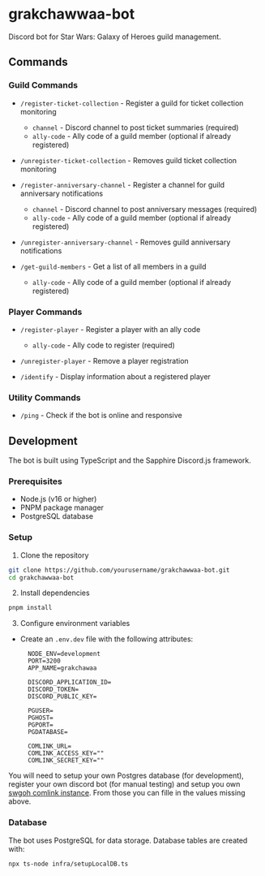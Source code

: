 # grakchawwaa-bot

Discord bot for Star Wars: Galaxy of Heroes guild management.

## Commands

### Guild Commands

- `/register-ticket-collection` - Register a guild for ticket collection monitoring

  - `channel` - Discord channel to post ticket summaries (required)
  - `ally-code` - Ally code of a guild member (optional if already registered)

- `/unregister-ticket-collection` - Removes guild ticket collection monitoring

- `/register-anniversary-channel` - Register a channel for guild anniversary notifications

  - `channel` - Discord channel to post anniversary messages (required)
  - `ally-code` - Ally code of a guild member (optional if already registered)

- `/unregister-anniversary-channel` - Removes guild anniversary notifications

- `/get-guild-members` - Get a list of all members in a guild
  - `ally-code` - Ally code of a guild member (optional if already registered)

### Player Commands

- `/register-player` - Register a player with an ally code

  - `ally-code` - Ally code to register (required)

- `/unregister-player` - Remove a player registration

- `/identify` - Display information about a registered player

### Utility Commands

- `/ping` - Check if the bot is online and responsive

## Development

The bot is built using TypeScript and the Sapphire Discord.js framework.

### Prerequisites

- Node.js (v16 or higher)
- PNPM package manager
- PostgreSQL database

### Setup

1. Clone the repository

```bash
git clone https://github.com/yourusername/grakchawwaa-bot.git
cd grakchawwaa-bot
```

2. Install dependencies

```bash
pnpm install
```

3. Configure environment variables

- Create an `.env.dev` file with the following attributes:

  ```
    NODE_ENV=development
    PORT=3200
    APP_NAME=grakchawaa

    DISCORD_APPLICATION_ID=
    DISCORD_TOKEN=
    DISCORD_PUBLIC_KEY=

    PGUSER=
    PGHOST=
    PGPORT=
    PGDATABASE=

    COMLINK_URL=
    COMLINK_ACCESS_KEY=""
    COMLINK_SECRET_KEY=""
  ```

You will need to setup your own Postgres database (for development), register your own discord bot (for manual testing) and setup you own [swgoh comlink instance](https://github.com/swgoh-utils/swgoh-comlink). From those you can fille in the values missing above.

### Database

The bot uses PostgreSQL for data storage. Database tables are created with:

```bash
npx ts-node infra/setupLocalDB.ts
```
